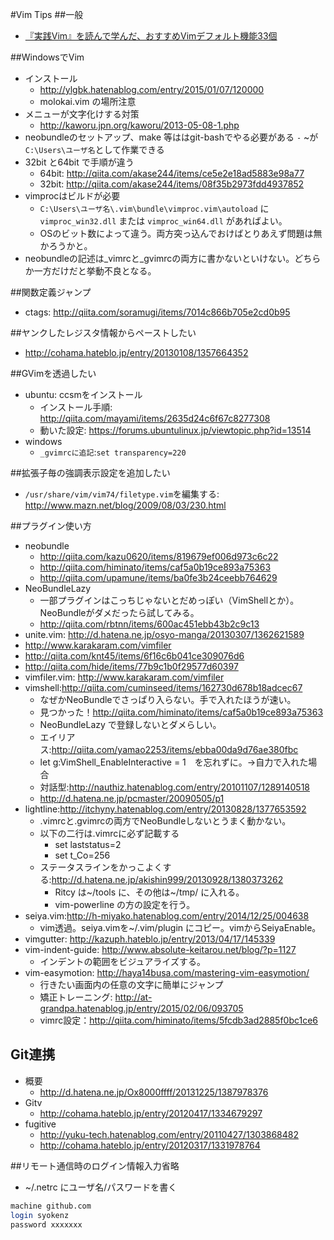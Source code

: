 #Vim Tips
##一般
 - [『実践Vim』を読んで学んだ、おすすめVimデフォルト機能33個](http://myenigma.hatenablog.com/entry/2015/12/19/081933)

##WindowsでVim
- インストール
  - http://ylgbk.hatenablog.com/entry/2015/01/07/120000 
  - molokai.vim の場所注意
- メニューが文字化けする対策
  - http://kaworu.jpn.org/kaworu/2013-05-08-1.php
- neobundleのセットアップ、make 等ははgit-bashでやる必要がある
  `-` ~が`C:\Users\ユーザ名`として作業できる
- 32bit と64bit で手順が違う
  - 64bit: http://qiita.com/akase244/items/ce5e2e18ad5883e98a77
  - 32bit: http://qiita.com/akase244/items/08f35b2973fdd4937852
- vimprocはビルドが必要
  - `C:\Users\ユーザ名\.vim\bundle\vimproc.vim\autoload` に`vimproc_win32.dll` または `vimproc_win64.dll` があればよい。
  - OSのビット数によって違う。両方突っ込んでおけばとりあえず問題は無かろうかと。
- neobundleの記述は_vimrcと_gvimrcの両方に書かないといけない。どちらか一方だけだと挙動不良となる。

##関数定義ジャンプ
- ctags: http://qiita.com/soramugi/items/7014c866b705e2cd0b95

##ヤンクしたレジスタ情報からペーストしたい
- http://cohama.hateblo.jp/entry/20130108/1357664352

##GVimを透過したい
- ubuntu: ccsmをインストール
  - インストール手順: http://qiita.com/mayami/items/2635d24c6f67c8277308
  - 動いた設定: https://forums.ubuntulinux.jp/viewtopic.php?id=13514
- windows
  - `_gvimrcに追記`:`set transparency=220`

##拡張子毎の強調表示設定を追加したい
- `/usr/share/vim/vim74/filetype.vim`を編集する: http://www.mazn.net/blog/2009/08/03/230.html

##プラグイン使い方
- neobundle
  - http://qiita.com/kazu0620/items/819679ef006d973c6c22
  - http://qiita.com/himinato/items/caf5a0b19ce893a75363
  - http://qiita.com/upamune/items/ba0fe3b24ceebb764629
- NeoBundleLazy
  - 一部プラグインはこっちじゃないとだめっぽい（VimShellとか）。NeoBundleがダメだったら試してみる。
  - http://qiita.com/rbtnn/items/600ac451ebb43b2c9c13
- unite.vim: http://d.hatena.ne.jp/osyo-manga/20130307/1362621589
 - http://www.karakaram.com/vimfiler
 - http://qiita.com/knt45/items/6f16c6b041ce309076d6
 - http://qiita.com/hide/items/77b9c1b0f29577d60397
- vimfiler.vim: http://www.karakaram.com/vimfiler
- vimshell:http://qiita.com/cuminseed/items/162730d678b18adcec67
  - なぜかNeoBundleでさっぱり入らない。手で入れたほうが速い。
  - 見つかった！http://qiita.com/himinato/items/caf5a0b19ce893a75363
  - NeoBundleLazy で登録しないとダメらしい。
  - エイリアス:http://qiita.com/yamao2253/items/ebba00da9d76ae380fbc
  - let g:VimShell_EnableInteractive = 1　を忘れずに。→自力で入れた場合
  - 対話型:http://nauthiz.hatenablog.com/entry/20101107/1289140518
  - http://d.hatena.ne.jp/pcmaster/20090505/p1
- lightline:http://itchyny.hatenablog.com/entry/20130828/1377653592
  - .vimrcと.gvimrcの両方でNeoBundleしないとうまく動かない。
  - 以下の二行は.vimrcに必ず記載する
    - set laststatus=2
    - set t_Co=256
  - ステータスラインをかっこよくする:http://d.hatena.ne.jp/akishin999/20130928/1380373262 
    - Ritcy は~/tools に、その他は~/tmp/ に入れる。
    - vim-powerline の方の設定を行う。
- seiya.vim:http://h-miyako.hatenablog.com/entry/2014/12/25/004638
  - vim透過。seiya.vimを~/.vim/plugin にコピー。vimからSeiyaEnable。 
- vimgutter: http://kazuph.hateblo.jp/entry/2013/04/17/145339 
- vim-indent-guide: http://www.absolute-keitarou.net/blog/?p=1127
  - インデントの範囲をビジュアライズする。
- vim-easymotion: http://haya14busa.com/mastering-vim-easymotion/
  - 行きたい画面内の任意の文字に簡単にジャンプ
  - 矯正トレーニング: http://at-grandpa.hatenablog.jp/entry/2015/02/06/093705
  - vimrc設定：http://qiita.com/himinato/items/5fcdb3ad2885f0bc1ce6

## Git連携
- 概要
  - http://d.hatena.ne.jp/Ox8000ffff/20131225/1387978376
- Gitv
  - http://cohama.hateblo.jp/entry/20120417/1334679297
- fugitive
  - http://yuku-tech.hatenablog.com/entry/20110427/1303868482
  - http://cohama.hateblo.jp/entry/20120317/1331978764

##リモート通信時のログイン情報入力省略
- ~/.netrc にユーザ名/パスワードを書く
```bash
machine github.com
login syokenz
password xxxxxxx
```

